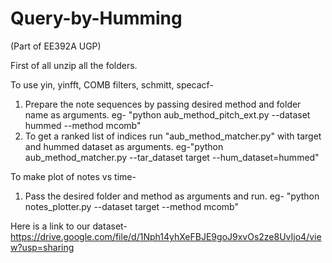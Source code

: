# Query-by-Humming 
(Part of EE392A UGP)

First of all unzip all the folders.

To use yin, yinfft, COMB filters, schmitt, specacf-
  1. Prepare the note sequences by passing desired method and folder name as arguments. eg- "python aub_method_pitch_ext.py --dataset hummed --method mcomb"
  2. To get a ranked list of indices run "aub_method_matcher.py" with target and hummed dataset as arguments. eg-"python aub_method_matcher.py --tar_dataset target --hum_dataset=hummed"

To make plot of notes vs time-
  1. Pass the desired folder and method as arguments and run. eg- "python notes_plotter.py --dataset target --method mcomb"

Here is a link to our dataset- https://drive.google.com/file/d/1Nph14yhXeFBJE9goJ9xvOs2ze8UvIjo4/view?usp=sharing 
